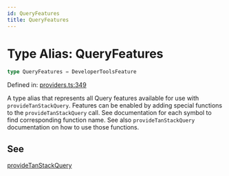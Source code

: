 ```yaml
---
id: QueryFeatures
title: QueryFeatures
---
```


<!-- DO NOT EDIT: this page is autogenerated from the type comments -->

# Type Alias: QueryFeatures

```ts
type QueryFeatures = DeveloperToolsFeature
```

Defined in: [providers.ts:349](https://github.com/TanStack/query/blob/main/packages/angular-query-experimental/src/providers.ts#L349)

A type alias that represents all Query features available for use with `provideTanStackQuery`.
Features can be enabled by adding special functions to the `provideTanStackQuery` call.
See documentation for each symbol to find corresponding function name. See also `provideTanStackQuery`
documentation on how to use those functions.

## See

[provideTanStackQuery](../functions/providetanstackquery.md)

